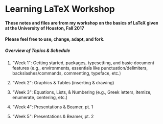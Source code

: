 # Learning LaTeX Workshop

#### These notes and files are from my workshop on the basics of LaTeX given at the University of Houston, Fall 2017

#### Please feel free to use, change, adapt, and fork.

##### Overview of Topics \& Schedule

1. "Week 1": Getting started, packages, typesetting, and basic document features (e.g., environments, essentials like punctuation/delimiters, backslashes/commands, commenting, typeface, etc.)
	
2. "Week 2": Graphics \& Tables (inserting \& drawing)
	
3. "Week 3": Equations, Lists, \& Numbering (e.g., Greek letters, itemize, enumerate, centering, etc.)

4. "Week 4": Presentations \& Beamer, pt. 1

5. "Week 5": Presentations \& Beamer, pt. 2
